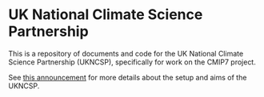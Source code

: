 # UK National Climate Science Partnership

This is a repository of documents and code for the UK National Climate Science Partnership (UKNCSP), specifically for work on the CMIP7 project.

See [this announcement](https://www.metoffice.gov.uk/research/approach/collaboration/uk-national-climate-science-partnership) for more details about the setup and aims of the UKNCSP.
